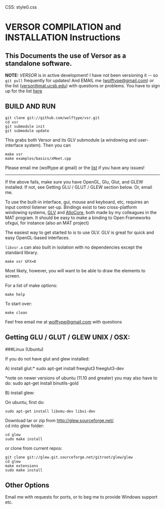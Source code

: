 CSS: style0.css

VERSOR COMPILATION and INSTALLATION Instructions
===

This Documents the use of Versor as a standalone software.
---

**NOTE:** _VERSOR_ is in active development!  I have not been versioning it -- so `git pull` frequently for updates! And EMAIL me (wolftype@gmail.com)
or the list (versor@mat.ucsb.edu) with questions or problems.  You have to sign up for the list [here](#http://lists.create.ucsb.edu/mailman/listinfo/versor)

BUILD AND RUN
---

	git clone git://github.com/wolftype/vsr.git
	cd vsr
	git submodule init
	git submodule update
	
This grabs both Versor and its GLV submodule (a windowing and user-interface system).  Then you can

	make vsr
	make examples/basics/xMeet.cpp
	
Please email me (wolftype at gmail) or the [list](#) if you have any issues!

---


If the above fails, make sure you have OpenGL, Glu, Glut, and GLEW installed. If not, see Getting GLU / GLUT / GLEW section below.
Or, email me.  

To use the built-in interface, gui, mouse and keyboard, etc, requires an input control listener set-up.
Bindings exist to two cross-platform windowing systems, [GLV](mat.ucsb.edu/glv/) and [AlloCore](), both made by my colleagues in the MAT program. 
It should be easy to make a binding to Open Frameworks ofxgui, for instance (also an MAT project) 

The easiest way to get started to is to use GLV.  GLV is great for quick and easy OpenGL-based interfaces.  
	
`libvsr.a` can also built in isolation with no dependencies except the standard library.  

	make vsr GFX=0

Most likely, however, you will want to be able to draw the elements to screen.

For a list of make options:

    make help

To start over:

	make clean

Feel free email me at wolftype@gmail.com with questions


Getting GLU / GLUT / GLEW UNIX / OSX:
---
###Linux (Ubuntu)

If you do not have glut and glew installed:

A) install glut:*
	sudo apt-get install freeglut3 freeglut3-dev

*note on newer versions of ubuntu (11.10 and greater) you may also have to do:
	sudo apt-get install binutils-gold

B) install glew:

On ubuntu, first do:

	sudo apt-get install libxmu-dev libxi-dev

Download tar or zip from http://glew.sourceforge.net/.  
cd into glew folder:

    cd glew
	sudo make install

or clone from current repos:

	git clone git://glew.git.sourceforge.net/gitroot/glew/glew
	cd glew
	make extensions
	sudo make install


Other Options
---
Email me with requests for ports, or to beg me to provide Windows support etc.  
